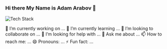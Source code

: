 ### Hi there My Name is Adam Arabov 👋

<p align="left"><img src="https://skillicons.dev/icons?i=heroku,ipostgres,git,github,bash,docker,ts,android&perline=16" alt="Tech Stack" /> </p>

🔭 I’m currently working on ...
🌱 I’m currently learning ...
👯 I’m looking to collaborate on ...
🤔 I’m looking for help with ...
💬 Ask me about ...
📫 How to reach me: ...
😄 Pronouns: ...
⚡ Fun fact: ...

